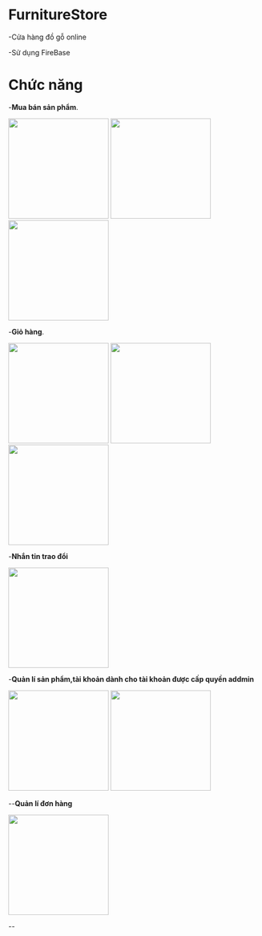 # FurnitureStore
-Cửa hàng đồ gỗ online

-Sử dụng FireBase
# Chức năng
-**Mua bán sản phẩm**.

<img src="https://lh3.googleusercontent.com/R9x1IatzuBuvjmfWUUpKy_EuzpwLGMBOxIac4SX1XbB9fapGWuooKzFp7BdA2nXBTZofyN9DYvoFefDLrjqaJAg9WeHwnADf4YTjH9aB5mD7pmAaZ3xcS28LM3GscM9xSHZEuvR5TxxXS0jyTqwbkLXkS5KGlQRLjuBcPK2sbFUCTbsUsBKh0s8F8oWmtfjcqam1-jrJ8eV8EoB0g46BqKnPUfuBALFzO_UC8DqAqgamRxYmBd7wX62WYO2oF5n3orWkOkLHSM0LIaMSpCkaA7Hdeq1RT_s9ZPEccmrjPxd5ckPL44dpLNeI0yL1IpxSPZWqRYWRMuB80ycy3il7Qc8HDs09R-gp-4KMicQMDDBRiX4yBtjG5iWa6PEYTrR3bV7EI7TXgd5CS174LhmwSF5Vy2suZ-VfqkLs8vmLHCrBL2BdsOIrY4c33VT2aIwcjF_adAe1rp_lcHbw1DM8dlEWltyGUDt_jam1uz9adPYtye3tb8LuHqt4bN9_CMUeWkFnez73ISSbO9YsBrGe2ZjA-RUGv3N-UecezEkzVJdF5gw1mMMSuv8x-LTXE73WgrYlTVSCmpJmYhKwsYX0ajRxcBf5WXcF-R_6_IJfm-CV2jICHO27Ugyv1HyB18u0gvmzPdca3C9QtpW9NBpusrUk44o2fIpxJsCc0xKzDw1y7C4YtCIov_IRY_DqAs2v_2W5Y-UhvrBlUAX_D2QZzXI=w398-h696-no?authuser=0" 
width="200"></img>
<img src="https://lh3.googleusercontent.com/BbVzl6Jl2BL7MZGmQwYxop_VVKw7hnQ5BwtzaUuAjdpc3uVrRSBRN_qzvvRoYv6_b5IXPhxaGCrSJVfNxVB_OtDp51WQ6Ls1VEelpjBSPr-g0xWdWRlTlvswnhdYg4hwVMJH5MvjyR-7plSZlCU7ldAq0x9Sd_BzIWGe1TPnadr5ge8SDtCsTL9lrD-JzX988NRy94sRPDpH-Rv4toCmS7VVaMKlvEYJ-YR3M5v42UXW-IZomBvQxDVZlq2vHFmizI7Wq8c2Zfj6vVAPRy1BY3pKWmKdRsz_lWZ4zCRYtmk5i-GbBIqEewk679OU_gYRAQXFDylGHp1c2atom8VUEi8J8EU_UusdtrBdKGtXy-jB46nroH7K79YG7qiyggMk7Wu_AyBd5h1uo1DLqygZwZC2QpFTR6uX_M-awa4phLimjxc5tw9-KIeLt3-TSrz6Wm5wN-0kWjQuduEtnNKG_RABWlgeplZQff0i8llG7UfavNOQCb_61ZVQVngrAn-lT6ZaZmceal-jMUvuQbpPl-5SHQgsIT7swAvUzIoS6WbOLU9IubRc_OAmRlf8DWjEHnpZlHAlJfNv7sOw2ESriIJKpvS8OLRbAh9pMxmVglYYvNiB03KatimYDkSACSGKa3H3cZ1HaSEiEzQw-kVn1ozXL1P8H4NIBvf3qJq8ApnG98t9_6f4l3GEY43dkvVKpwnLr0rEFZJGDutddaSmUnA=w392-h740-no?authuser=0"
width="200"></img>
<img src="https://lh3.googleusercontent.com/eEjYRROilRLkykUD4zmEO4R2VIN3_vDJ_5m5qkkjyWbrM9P0AyponvBX4uwCf80EQc_kGj5qa885s-nxH1ZXQd0Tp621VJBIOFT4TruE_BWKJy4H8aH1ggFDHqmkPXmYQdVpp69QUaAkODJp-xNB2CSPy5Wh_tgszINUYG0ynCa7oIh9V1UW7Ij3XcIPQgpbHr0CjOfrWlFmY4dihhzIwDJxc5TevwlrrfeN25c0Y8itAN1fPmG8s_3QObsSKvEzCea6KMzcMC25keJpoYUg6wkjj-pCYAD49-tGKSMkVbmQWETjmaOTxkxwfkl2GEXEUosJmUbAJ0YEhpb7XH-VyxhacWQY-n9cfFhcjzHfmJ7jwiu_YWAwsT7U71ttTXWFiC6S6VBxI8LJmalRWGqID6RixMODGcNzFnpyK6JKO1VNYXBT3jGqapcFM1ExLILGkroSqnCtleKX3EWLXKvRnE_-964Ro-OpqQdv0kpGt9cxgbGtLhlg4Jy1NesVhYvtOPVJCVat0jMKk7alzuSur1cuIqdpmUAB7EiBp7h8vuFu6Evall8Sq9UgF1HwvuXlcF6d0jJkxZU2aQ_-2ysi3LUzrwVGFVIHHmDzktirkAXaqCD_1Iy2h8W4-bIwjeqH6gOx_xWkIlraw_HkcYXkYxICHZWO5vhywsNTzODqYvQP3c-LywhY8oDnLbbJ2-ZKAyNlO4WcgnYtIb0oE7yV-EU=w392-h691-no?authuser=0" 
width="200"></img> 

-**Giỏ hàng**.

<img src="https://lh3.googleusercontent.com/rnjyj2_D3TgrKt6fOMRyGO28_AgBQPTQ19WO6vLQHytDT9JJgwSjiy1YLgecIPXumtIEyO0JedoaVgLAP0DJ8aPZE4ldbbPpJWS5CQqJ-CLRyIYSbulO1aKWs5QUNTDlFOTzCilhED4pO0MTtKcE4Qxz_bq2HA7N6RUmMFkTeRjQ63OsnmJYH6Ay1k56DDD0Eu-CTWCrW5irQl7iZ63xo9S7Q4-y_55h5IT9Q7Ze2vwk9U-RGD81u5jm9kGBfnXNZPg6tdf_sRVDO4c8egXDdoYbUZ7ltUiPVlYvvLdo14Ys-VXEr9LTsgUpmFdaPGQKEHXioWqJywb_PCJmMKkLXrlAgvjsw2FmWP31ceV1tBq-OT69Qnq8GQXQx2CGkwg2fn_4t89TJSoXFqAPSUabCnY1rGGKhNvaiGlgv5XfkeHIKsWJSrqm6DAopz-C0KSLiRiY1y_TWdXaVphcw1IeOpLgiV2nxFISPbq80a6IGxnF0kttSpXBzqGpterYHyhSKiVUnpt7ZsEoMk6H0I16aQ1ooTpfry10XygtlFGd3CHoxWMqrlaWr5KGmRThvyq5-GJv9pnoRzSbyzhcKgp98mmQ9JYooTd6BF3VCj0Vpi7zFi70VzymQCDZtJRBL9cRaUi_m1Z6nyXGEE-Qz-ZTyLugTxRVx_OixhYRh1jzDNL5R-kaDfbW0fUOimNzS7fmVNdCLtcRboEAnoqBQWER1T8=w396-h717-no?authuser=0" 
width="200"></img>
<img src="https://lh3.googleusercontent.com/B_h9wqDibCmgTuVH6ifynbVtNVS_FeWHmPXWFVL8HI4PaYVf4KB80LlZ7FYj30hkEn90STS5nhiIAFi9BLpiXNgN_OB4g9RAAq03bHm8WFJJXwLATFDXpfjWmsQUMmVQkJKVWJ2LbVKxjlQvB73uvMqc_5nq_-PKfZRzY3h8KaU6LDZ333mX5OdO1KAaSM6KaoBap-FYV15Kh4AxmVHvWorpBotO9Yua6v1DTKbVzGiA4LqvLYzPi7P2uo-Jd8hzYOn8_z2qpQ_uIBfhyP5G11_7fIidmXIVcRcY3hcITehGGuKkpAOp3rc2XHx_AapV6Q44mtX1Cqcawhb6C1gIRrnd-j2DTSwfRMs2z39EqngzEXJbHdLMwsn5WhlfBiYASTZbFGwvr6eBT2z6BKOq5bJp82-Va-3LCiuLKEckjTni-ih-lsrxs1DIqNdJDdqPdOYvgzHsUmCoOq_0riUAcPMeaiSbC9VvxidXBWLiWDSl7RbD-mIG_4NSzbrm9TcH5p62QSrmXrY2gqNWZvEM2y3S2xvk50wrlSgsm-7uSeL6UDT4mINwqYPM9I_5mN9aD7JfQ0DK2XxZd0RZnnFAUornaQxbXNevj4dwPZR_Y7jRiJsPd2WVfytxO6Li0mWVqWNZI2t7YmvsAqzuYU44zaR_a_yCw0_jmyT-NkiTk35HhNX7LeOBAP4fdDxxMv6h9qsR8O4i-0QP6ckfmJJJqWk=w392-h685-no?authuser=0" 
width="200"></img>
<img src="https://lh3.googleusercontent.com/mNqf-fT3b8fm1UX47pLItEpPrQBN-1Se1cDg69Ke7EG_mz0Y8Rru_CtmCAiDRMXg8USN6ifql_rfAd_q084-kXBZcn25sbv8IMBgxFjlwKjQTROHUGY_Ve6SK9mI_ooxMhlv0ygh6YZkeu-LSbEJymFoeWfK0B9EEba6-ePE540H_fnjO7oVa3Yg-_-IELlDB5sBzoZkIRN8aM05pBLjy0KUTw-gicoqLc9UpoUJBJiaoNwyFg8OcBtm0UxBtl1iNhzQvPUEiMIGoyq82q7Eoc4Jbv9ZuWwN5tEHc09HDVXIY7SMeNRTyVQQBUR4rgjW0koFiYIADaY8l6hnZdo-FS2LeHQ0TvoLoKYsV4evWPN0POUATCuxFcxgy6eHrBrSvCC4gXH0tjm6A_qvyUgJUH0QJo5z1ecBNGp1m7rDPx1eTkpHdOmchsYqr-fRTAtwZ0tj_iRWbh7RqfY51EGUM7JlqQFlExFpsqCUwCci-YvilVWG9Bvcxe7Wt2YeMF7gYiwW4XHfT_f7S9jFhqqnRoAugbqv4cQo53YacBdwb65JXrNMjoaiawE_0Ew2GNXSuJx4oSQgR9Ggg2TPqpBKFYSuqLU2PgfX1s4R7KRXObo7Fj3FvzaSRyLlTODwu6NaPAveAOJ65WShhYMkYmRhCkM2WWcav8mv6owW4e6UPL-yB6ogxGdUJ_e-sp4lk-AbiblYyoAQKgMyKCzsYvuN9AU=w383-h697-no?authuser=0" 
width="200"></img>

-**Nhắn tin trao đổi**

<img src="https://lh3.googleusercontent.com/by5YYK7ACYQpW9qsDMslhIJvXSYnTtjzlALpQRCbzAtnh1QlR-u-67YL9VmYDHb4YQ8PK2HMNIp-Pcll19SdOOnxDQ-he3XX7Wahfy_sLBIWxnMqDanH_rQ5lS4ak9HpuHuQ0aRmj0sA1X_O0dekOjdrmtnoDyZ0rzKK-uOBq1GSKP1r0NgDwnT0lCXe1GmRA17rANIhgSve7oHwhrYvlSt4wUBg9mywfu8Aw6RDgfC_QcdebN7xOk7vhOSzujhwkkxaP14iJ68k4cwQ13Z5CTWG_WBbkeGgQ9tsuIPkP5jlevgwW2bKVet3FR8TtIFkoVZryHbMqExx6ApFz_7QmGhOPRUfMadMh_V3CmmfDzaLdbN-99ZRI4idQrHrFO-NLKw_aiaF15GIyckZdncgYiSW3rZwtSLRp4b-5wU1INda4hDE4O2ycxqFZgXnq7-6Ga86_z59eU65IHgStOb-raoj1UoOXoMZ65w0QvNehlkqhOHuRC3-nXgTmWIvj0hwFPvxvsNa5CDrXQQ5lyjLHiyHf2AzjoelZo7BBMdc5jfTtYAlcoPMAFwWRPoplC-eHx8ykRLjv-rmsukp7EAnKp9VcGeN_ynP19OpzHq_tlu0N5-1sm_BfOhipriIzwhlJzzO4RwH7tmgjn6Uewu9ZebadD51BNRJBRPFrfP5oHi4Ob3A5hpJWmK6vMfXYo3EERPT4jxccwfdsH3ZS8c4ebs=w392-h697-no?authuser=0" 
width="200"></img>

-**Quản lí sản phẩm,tài khoản dành cho tài khoản được cấp quyền addmin**

<img src="https://lh3.googleusercontent.com/I3kzhCE_mRud3ghNNBnFuLXYUkwjcrfSbsXwqH8g8xnWbXqTVRUTeL6JaZSOYQn_PvrsfrwQA9AiAaFR4h1wfKXMUj9aMCPMAI2IkP-I9BPUVNHkP-ciic_mQyuwmyBncYakNz0PMnPcUcX39_p0wNHiMGjtTPtpwtYqCwA4Koka9oVBhsjOAtqnt1fIcZsdQtReL__UT7rsQSctD0050zCiZD2tVO2KQ_0fpZeB5zifCxuQtUbxf2egJaCrepjEd1VQyJZuV5rSrUqkEVCDrf9cMDUUnr5Opiw0xBcF4lUoD5NHZXrSERQDFjcS4XN0vV3aTlWfRdD7mpny9Jo991cT-Fu0fvcq6SpjxzMLIXYloLoBfYI02kpLEtrUDxjg40eSVGtzdy2d_6BF8I0QG7phO3rUfszQolZgEwU-GIMHs2J_X8mIdjERrRaZyCqF2JZ5C5F9QIgr4n7X7BwGMuiqp_b1_sLQDNV8ESKa13dUrCl5R2WYBjtJ1MDAkoxNt4Pei70ILEH70UmuNpTPdmUrK-ueQ8Y1Z-3u7ttNQA-vutCVxlVgfiQwqz8fFWJcNFhRkDr7ewGzYpN21GD3xrBu5uJPP1h3xd8C1idMc3YYR9CiT7y-OEDjm3l_bp9m8uS_kDpruZvcxMKIb6aPtzETTgI32xo_KoBoKJG2Fv0o6VwzDwkHAacyqg3GB3k3uYqvoezsCrF7-2BLPbiNcPg=w390-h693-no?authuser=0" 
width="200"></img>
<img src="https://lh3.googleusercontent.com/K54nayDSQJnt7gC2nRMMBmTlNILtaHHK0DQjn2C7y-WPWJOBdvuA3I3hsJCnoPeCHI4XObBwnBdgb12g_H-pPZq2OjQRIY7cPQ7dm1Nz7Bnj7xt4OjKw1cApNbjzmTQhImM_ExejAlYrh5d0axjecvplpLUNDkQxUk-F5G66DlekLHQtkM3AkSbUfH3YK4JsWBB5J5RW5xvi_IDdqbTh-Akv_Dn0SQcQmy9pXDshUt2V61M91-XlSCFXn44hYSPArvC0Gc6IwnDHO5cX-xd-gLamAKwGrr88ThKu6ulKQkBpxkn1-ZreUKV700MOv2JhCOUYAfZeANRCeXBDN2GHUynzuaTrP9vvk3r8-k5yY-NPwVa9yiV20rGd5Xyfz1ivGMnI3vOXa2o6hevurkZOzxZucu2IJxRW9lkj8PRDd6wrxeMZDsFRYIM8CBV1NPZlf_ZPeQyfh1C6y4GHe4iK1RtqIjx8AY3EjRYecp8eTWMssN4pFewYlpN84fBHsZt_UBTaEFu2l7A6DcXZdKfJvWrGDc6Lebsu3g7DiXFgJHbKrYaH8A4EmB7kUyThUx7vA6rrPP1TB1csTut5iSjVPVTAGSGJgTfAZ_an-gZYcZWwIoX51TW-usDeyYJ-gKutgaVNcfUjv7dDQ1fBKhrt8t6VgCl1eVCXNCO_dGPX5PfpiiWweeuBajK69KbV6uHFubzDJkMseMqL7LtYwduJgRo=w387-h646-no?authuser=0" width="200"></img>

--**Quản lí đơn hàng**

<img src="https://lh3.googleusercontent.com/uQypfaaBGaqcE3V4FyCmjD5HgiS_tUbJRcMq3LZu7PR-5XTtxzwQ-z-qX2Dhj_3WAT_SEas5V1E5e8-MKk8sFhR8AKfOnsSwX8IB-FvLyt8-Pua-qLYHZbjLhyQdTBTMgs1YfoAYWFbz8YcBr-wJKeUYFU-EmphTQgmHJymuN5ft27yqsHuYIyODCLBUlq6SSdGvroybQmvw3lDyHseVk3AwwOqK1f2GTY9UHhJotp6uX0t5HyhvVyK-YjZhBRjwqB9AjmbPXnUg0kq8VoLScduai9hqaVTzlOtcF7kmK87vacMRk4fURJNOJ03-XCoVMy5plwWrt3tBaTYOWBuR-ms30wglJkm-ZKWGKCqEsqPMUPWinvFCyK7oRMo7BmHuHqC7BB97qXPj5_0fNydyJ-hoycoEQWfh52HjVvO-6k8AsCMDHgJd_BZ6cTmaOlWXh4mIgdNC4sTyymNGQY2LAOPl6kqh51iXklGvKSerRUg33sdll3rswLbx2Saj3Sb_4joXp-4v0pvP4KWwuQM_QOKn3-nKFEGl4nqiEIp2wD19f5uDj5y0dlxEufgBeDL9r_Y3LmFQR5GLT7maWXGnhTwQ8kpXY_kxu7rbQWp9o_A4jVabrvRNgl8_I5QscwbbLFEhZlcg9mBrhKcUSnnm3vaK9D_3WwXQbd0I3np4N9GRDp5ZgmHzF62OzO9CiCR0ZAkxKqMfRbNZr2eHTtrwfL8=w395-h657-no?authuser=0" width="200"></img>

--
